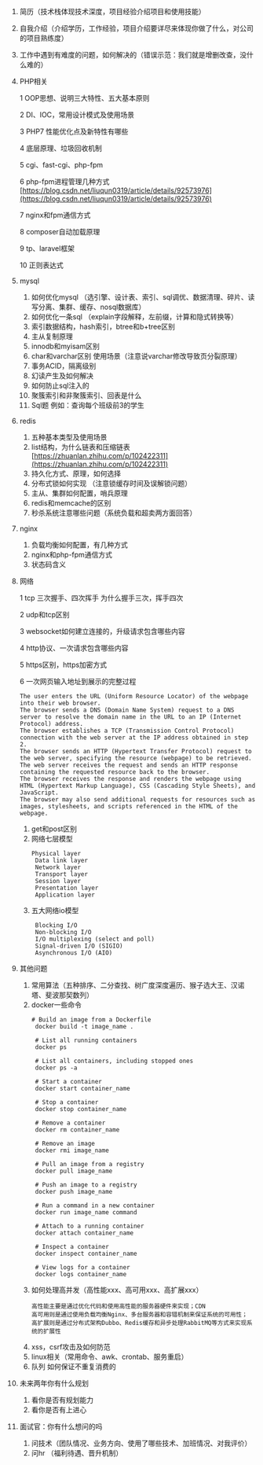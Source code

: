 1. 简历（技术栈体现技术深度，项目经验介绍项目和使用技能）
2. 自我介绍（介绍学历，工作经验，项目介绍要详尽来体现你做了什么，对公司的项目熟练度）
3. 工作中遇到有难度的问题，如何解决的（错误示范：我们就是增删改查，没什么难的）
4. PHP相关
    

    1 OOP思想、说明三大特性、五大基本原则
    
    2 DI、IOC，常用设计模式及使用场景
    
    3 PHP7 性能优化点及新特性有哪些
    
    4 底层原理、垃圾回收机制
    
    5 cgi、fast-cgi、php-fpm
    
    6 php-fpm进程管理几种方式[https://blog.csdn.net/liuqun0319/article/details/92573976](https://blog.csdn.net/liuqun0319/article/details/92573976)
    
    []()
    
    7 nginx和fpm通信方式
    
    8 composer自动加载原理
    
    9 tp、laravel框架
    
    10 正则表达式
    
5. mysql
    1. 如何优化mysql （选引擎、设计表、索引、sql调优、数据清理、碎片、读写分离、集群、缓存、nosql数据库）
    2. 如何优化一条sql （explain字段解释，左前缀，计算和隐式转换等）
    3. 索引数据结构，hash索引，btree和b+tree区别
    4. 主从复制原理
    5. innodb和myisam区别
    6. char和varchar区别 使用场景（注意说varchar修改导致页分裂原理）
    7. 事务ACID，隔离级别
    8. 幻读产生及如何解决
    9. 如何防止sql注入的
    10. 聚簇索引和非聚簇索引、回表是什么
    11. Sql题 例如：查询每个班级前3的学生
6. redis
    1. 五种基本类型及使用场景
    2. list结构，为什么链表和压缩链表[https://zhuanlan.zhihu.com/p/102422311](https://zhuanlan.zhihu.com/p/102422311)
    3. 持久化方式、原理，如何选择
    4. 分布式锁如何实现 （注意锁缓存时间及误解锁问题）
    5. 主从、集群如何配置，哨兵原理
    6. redis和memcache的区别
    7. 秒杀系统注意哪些问题（系统负载和超卖两方面回答）
7. nginx
    1. 负载均衡如何配置，有几种方式
    2. nginx和php-fpm通信方式
    3. 状态码含义
8. 网络
    
    1 tcp 三次握手、四次挥手 为什么握手三次，挥手四次
    
    2 udp和tcp区别
    
    3 websocket如何建立连接的，升级请求包含哪些内容
    
    4 http协议、一次请求包含哪些内容
    
    5 https区别，https加密方式
    
    6 一次网页输入地址到展示的完整过程
    ```
    The user enters the URL (Uniform Resource Locator) of the webpage into their web browser.
    The browser sends a DNS (Domain Name System) request to a DNS server to resolve the domain name in the URL to an IP (Internet Protocol) address.
    The browser establishes a TCP (Transmission Control Protocol) connection with the web server at the IP address obtained in step 2.
    The browser sends an HTTP (Hypertext Transfer Protocol) request to the web server, specifying the resource (webpage) to be retrieved.
    The web server receives the request and sends an HTTP response containing the requested resource back to the browser.
    The browser receives the response and renders the webpage using HTML (Hypertext Markup Language), CSS (Cascading Style Sheets), and JavaScript.
    The browser may also send additional requests for resources such as images, stylesheets, and scripts referenced in the HTML of the webpage.
    ```
    1. get和post区别
    2. 网络七层模型
       ```
       Physical layer
        Data link layer
        Network layer
        Transport layer
        Session layer
        Presentation layer
        Application layer
       ```
    4. 五大网络io模型
       ```
        Blocking I/O
        Non-blocking I/O
        I/O multiplexing (select and poll)
        Signal-driven I/O (SIGIO)
        Asynchronous I/O (AIO)
       ```
9. 其他问题
    1. 常用算法（五种排序、二分查找、树广度深度遍历、猴子选大王、汉诺塔、斐波那契数列）
    2. docker一些命令
       ```
       # Build an image from a Dockerfile
        docker build -t image_name .
        
        # List all running containers
        docker ps
        
        # List all containers, including stopped ones
        docker ps -a
        
        # Start a container
        docker start container_name
        
        # Stop a container
        docker stop container_name
        
        # Remove a container
        docker rm container_name
        
        # Remove an image
        docker rmi image_name
        
        # Pull an image from a registry
        docker pull image_name
        
        # Push an image to a registry
        docker push image_name
        
        # Run a command in a new container
        docker run image_name command
        
        # Attach to a running container
        docker attach container_name
        
        # Inspect a container
        docker inspect container_name
        
        # View logs for a container
        docker logs container_name

       ```
    4. 如何处理高并发（高性能xxx、高可用xxx、高扩展xxx）
       ```
       高性能主要是通过优化代码和使用高性能的服务器硬件来实现；CDN
       高可用则是通过使用负载均衡Nginx、多台服务器和容错机制来保证系统的可用性；
       高扩展则是通过分布式架构Dubbo、Redis缓存和异步处理RabbitMQ等方式来实现系统的扩展性
       ```
    6. xss，csrf攻击及如何防范
    7. linux相关（常用命令、awk、crontab、服务重启）
    8. 队列 如何保证不重复消费的
10. 未来两年你有什么规划
    1. 看你是否有规划能力
    2. 看你是否有上进心
11. 面试官：你有什么想问的吗
    1. 问技术（团队情况、业务方向、使用了哪些技术、加班情况、对我评价）
    2. 问hr （福利待遇、晋升机制）
